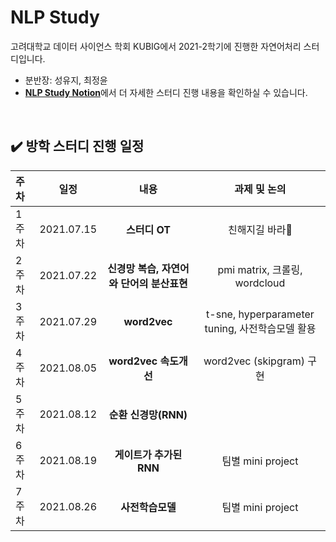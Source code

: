 # NLP Study
고려대학교 데이터 사이언스 학회 KUBIG에서 2021-2학기에 진행한 자연어처리 스터디입니다.  
* 분반장: 성유지, 최정윤
* [**NLP Study Notion**](https://weak-abrosaurus-434.notion.site/KUBIG-2021-Summer-NLP-Study-9067036b2cf14b3abe3bb7247bb2900c)에서 더 자세한 스터디 진행 내용을 확인하실 수 있습니다. 

<br>

## ✔️ 방학 스터디 진행 일정

|   주차   |   일정   |   내용   |   과제 및 논의   | 
|:----------------------------|:----------------------------:|:--------------------:|:-------------------:|
|  1주차  | 2021.07.15 | **스터디 OT** | 친해지길 바라🤍 | 
|  2주차  | 2021.07.22 | **신경망 복습, 자연어와 단어의 분산표현** | pmi matrix, 크롤링, wordcloud  | 
|  3주차  | 2021.07.29 | **word2vec** | t-sne, hyperparameter tuning, 사전학습모델 활용 | 
|  4주차  | 2021.08.05 | **word2vec 속도개선** | word2vec (skipgram) 구현 | 
|  5주차  | 2021.08.12 | **순환 신경망(RNN)** |  |  
|  6주차  | 2021.08.19 | **게이트가 추가된 RNN** | 팀별 mini project |  
|  7주차  | 2021.08.26 | **사전학습모델** | 팀별 mini project |

<br>

